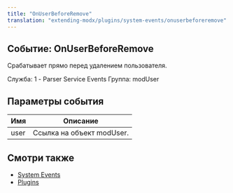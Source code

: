 ```yaml
---
title: "OnUserBeforeRemove"
translation: "extending-modx/plugins/system-events/onuserbeforeremove"
---
```


## Событие: OnUserBeforeRemove

Срабатывает прямо перед удалением пользователя.

Служба: 1 - Parser Service Events
Группа: modUser

## Параметры события

| Имя  | Описание                  |
| ---- | ------------------------- |
| user | Ссылка на объект modUser. |

## Смотри также

- [System Events](extending-modx/plugins/system-events "System Events")
- [Plugins](extending-modx/plugins "Plugins")
